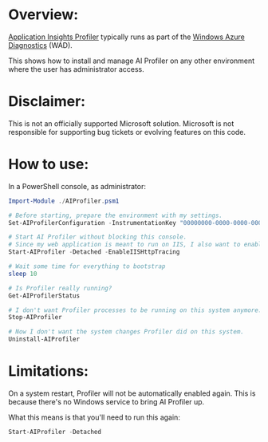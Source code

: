 # Overview:

[Application Insights Profiler](https://docs.microsoft.com/en-us/azure/application-insights/enable-profiler-cloud-services)
typically runs as part of the [Windows Azure Diagnostics](https://docs.microsoft.com/en-us/azure/monitoring-and-diagnostics/azure-diagnostics) (WAD).  

This shows how to install and manage AI Profiler on any other environment where the user has administrator access.


# Disclaimer:

This is not an officially supported Microsoft solution.
Microsoft is not responsible for supporting bug tickets or evolving features on this code.


# How to use:

In a PowerShell console, as administrator:

```powershell
Import-Module ./AIProfiler.psm1

# Before starting, prepare the environment with my settings.
Set-AIProfilerConfiguration -InstrumentationKey "00000000-0000-0000-0000-000000000000" -LogFolder "C:\Logs"

# Start AI Profiler without blocking this console.
# Since my web application is meant to run on IIS, I also want to enable tracing as part of the Start.
Start-AIProfiler -Detached -EnableIISHttpTracing

# Wait some time for everything to bootstrap
sleep 10

# Is Profiler really running?
Get-AIProfilerStatus

# I don't want Profiler processes to be running on this system anymore.
Stop-AIProfiler

# Now I don't want the system changes Profiler did on this system.
Uninstall-AIProfiler
```


# Limitations:

On a system restart, Profiler will not be automatically enabled again.
This is because there's no Windows service to bring AI Profiler up.  

What this means is that you'll need to run this again:

```powershell
Start-AIProfiler -Detached
```